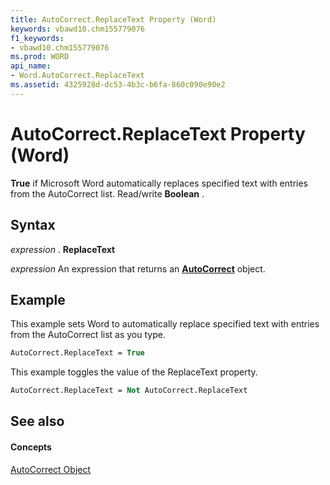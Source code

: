 ```yaml
---
title: AutoCorrect.ReplaceText Property (Word)
keywords: vbawd10.chm155779076
f1_keywords:
- vbawd10.chm155779076
ms.prod: WORD
api_name:
- Word.AutoCorrect.ReplaceText
ms.assetid: 4325928d-dc53-4b3c-b6fa-860c090e90e2
---
```



# AutoCorrect.ReplaceText Property (Word)

 **True** if Microsoft Word automatically replaces specified text with entries from the AutoCorrect list. Read/write **Boolean** .


## Syntax

 _expression_ . **ReplaceText**

 _expression_ An expression that returns an **[AutoCorrect](autocorrect-object-word.md)** object.


## Example

This example sets Word to automatically replace specified text with entries from the AutoCorrect list as you type.


```vb
AutoCorrect.ReplaceText = True
```

This example toggles the value of the ReplaceText property.




```vb
AutoCorrect.ReplaceText = Not AutoCorrect.ReplaceText
```


## See also


#### Concepts


[AutoCorrect Object](autocorrect-object-word.md)

